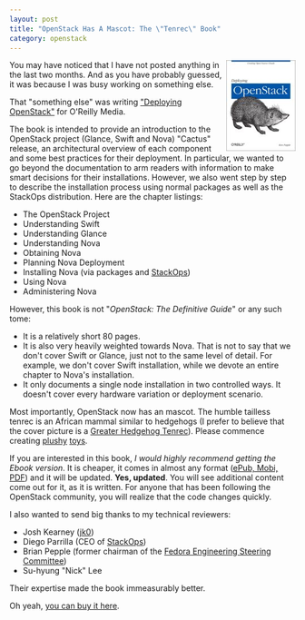 ```yaml
--- 
layout: post
title: "OpenStack Has A Mascot: The \"Tenrec\" Book"
category: openstack
---
```


<div style="float:right;" markdown="1">
  <a href="http://oreilly.com/catalog/9781449311056/" target="_blank">
    <img src="/images/tenrec.jpg">
    </a> 
</div>

You may have noticed that I have not posted anything in the last two months. And as you have probably guessed, it was because I was busy working on something else. 

That "something else" was writing ["Deploying OpenStack"](http://oreilly.com/catalog/9781449311056/) for O'Reilly Media.

The book is intended to provide an introduction to the OpenStack project (Glance, Swift and Nova) "Cactus" release, an architectural overview of each component and some best practices for their deployment. In particular, we wanted to go beyond the documentation to arm readers with information to make smart decisions for their installations. However, we also went step by step to describe the installation process using normal packages as well as the StackOps distribution. Here are the chapter listings:

* The OpenStack Project
* Understanding Swift
* Understanding Glance
* Understanding Nova
* Obtaining Nova
* Planning Nova Deployment
* Installing Nova (via packages and [StackOps](http://www.stackops.com/))
* Using Nova 
* Administering Nova

However, this book is not "*OpenStack: The Definitive Guide*" or any such tome:

* It is a relatively short 80 pages.
* It is also very heavily weighted towards Nova. That is not to say that we don't cover Swift or Glance, just not to the same level of detail. For example, we don't cover Swift installation, while we devote an entire chapter to Nova's installation.
* It only documents a single node installation in two controlled ways. It doesn't cover every hardware variation or deployment scenario.

Most importantly, OpenStack now has an mascot. The humble tailless tenrec is an African mammal similar to hedgehogs (I prefer to believe that the cover picture is a [Greater Hedgehog Tenrec](http://en.wikipedia.org/wiki/Greater_Hedgehog_Tenrec)). Please commence creating  [plushy](http://www.thinkgeek.com/geektoys/plush/e5ac/) [toys](http://www.thinkgeek.com/geektoys/plush/288e/).

If you are interested in this book, *I would highly recommend getting the Ebook version*. It is cheaper, it comes in almost any format ([ePub, Mobi, PDF](http://oreilly.com/store/ebooks.html)) and it will be updated. **Yes, updated**. You will see additional content come out for it, as it is written. For anyone that has been following the OpenStack community, you will realize that the code changes quickly. 

I also wanted to send big thanks to my technical reviewers:

* Josh Kearney ([jk0](http://jk0.org/))
* Diego Parrilla (CEO of [StackOps](http://www.stackops.com/))
* Brian Pepple (former chairman of the [Fedora Engineering Steering Committee](http://fedoraproject.org/wiki/Development/SteeringCommittee))
* Su-hyung "Nick" Lee

Their expertise made the book immeasurably better. 

Oh yeah, [you can buy it here](http://oreilly.com/catalog/9781449311056/).
